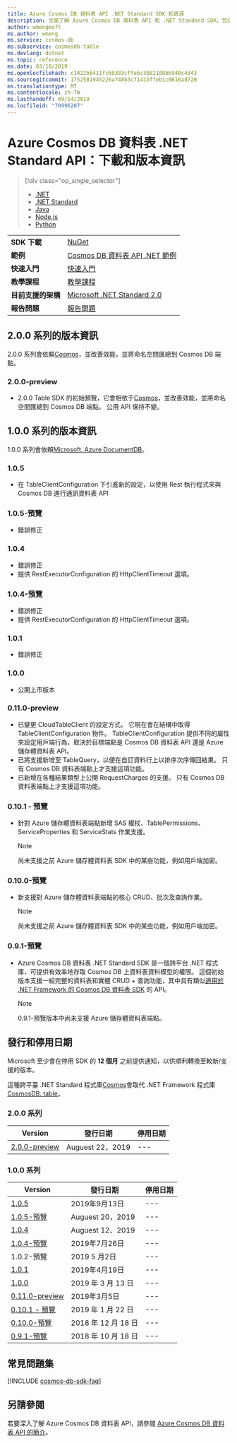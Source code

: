```yaml
---
title: Azure Cosmos DB 資料表 API .NET Standard SDK 和資源
description: 全面了解 Azure Cosmos DB 資料表 API 和 .NET Standard SDK，包括發行日期、停用日期及每個版本之間所做的變更。
author: wmengmsft
ms.author: wmeng
ms.service: cosmos-db
ms.subservice: cosmosdb-table
ms.devlang: dotnet
ms.topic: reference
ms.date: 03/18/2019
ms.openlocfilehash: c1422b6411fc60383cffa6c3082108bb940c4343
ms.sourcegitcommit: 1752581945226a748b3c7141bffeb1c0616ad720
ms.translationtype: MT
ms.contentlocale: zh-TW
ms.lasthandoff: 09/14/2019
ms.locfileid: "70996207"
---
```

# <a name="azure-cosmos-db-table-net-standard-api-download-and-release-notes"></a>Azure Cosmos DB 資料表 .NET Standard API：下載和版本資訊
> [!div class="op_single_selector"]
> 
> * [.NET](table-sdk-dotnet.md)
> * [.NET Standard](table-sdk-dotnet-standard.md)
> * [Java](table-sdk-java.md)
> * [Node.js](table-sdk-nodejs.md)
> * [Python](table-sdk-python.md)

|   |   |
|---|---|
|**SDK 下載**|[NuGet](https://www.nuget.org/packages/Microsoft.Azure.Cosmos.Table)|
|**範例**|[Cosmos DB 資料表 API .NET 範例](https://github.com/Azure-Samples/azure-cosmos-table-dotnet-core-getting-started)|
|**快速入門**|[快速入門](create-table-dotnet.md)|
|**教學課程**|[教學課程](tutorial-develop-table-dotnet.md)|
|**目前支援的架構**|[Microsoft .NET Standard 2.0](https://www.nuget.org/packages/NETStandard.Library)|
|**報告問題**|[報告問題](https://github.com/Azure/azure-cosmos-table-dotnet/issues)|

## <a name="release-notes-for-200-series"></a>2\.0.0 系列的版本資訊
2.0.0 系列會依賴[Cosmos](https://www.nuget.org/packages/Microsoft.Azure.Cosmos/)，並改善效能，並將命名空間匯總到 Cosmos DB 端點。

### <a name="a-name200-preview200-preview"></a><a name="2.0.0-preview"/>2.0.0-preview
* 2\.0.0 Table SDK 的初始預覽，它會相依于[Cosmos](https://www.nuget.org/packages/Microsoft.Azure.Cosmos/)，並改善效能，並將命名空間匯總到 Cosmos DB 端點。 公用 API 保持不變。

## <a name="release-notes-for-100-series"></a>1\.0.0 系列的版本資訊
1.0.0 系列會依賴[Microsoft. Azure DocumentDB](https://www.nuget.org/packages/Microsoft.Azure.DocumentDB.Core/)。

### <a name="a-name105105"></a><a name="1.0.5"/>1.0.5
* 在 TableClientConfiguration 下引進新的設定，以使用 Rest 執行程式來與 Cosmos DB 進行通訊資料表 API

### <a name="a-name105-preview105-preview"></a><a name="1.0.5-preview"/>1.0.5-預覽
* 錯誤修正

### <a name="a-name104104"></a><a name="1.0.4"/>1.0.4
* 錯誤修正
* 提供 RestExecutorConfiguration 的 HttpClientTimeout 選項。

### <a name="a-name104-preview104-preview"></a><a name="1.0.4-preview"/>1.0.4-預覽
* 錯誤修正
* 提供 RestExecutorConfiguration 的 HttpClientTimeout 選項。

### <a name="a-name101101"></a><a name="1.0.1"/>1.0.1
* 錯誤修正

### <a name="a-name100100"></a><a name="1.0.0"/>1.0.0
* 公開上市版本

### <a name="a-name0110-preview0110-preview"></a><a name="0.11.0-preview"/>0.11.0-preview
* 已變更 CloudTableClient 的設定方式。 它現在會在結構中取得 TableClientConfiguration 物件。 TableClientConfiguration 提供不同的屬性來設定用戶端行為，取決於目標端點是 Cosmos DB 資料表 API 還是 Azure 儲存體資料表 API。
* 已將支援新增至 TableQuery，以便在自訂資料行上以排序次序傳回結果。 只有 Cosmos DB 資料表端點上才支援這項功能。
* 已新增在各種結果類型上公開 RequestCharges 的支援。 只有 Cosmos DB 資料表端點上才支援這項功能。

### <a name="a-name0101-preview0101-preview"></a><a name="0.10.1-preview"/>0.10.1 - 預覽
* 針對 Azure 儲存體資料表端點新增 SAS 權杖、TablePermissions、ServiceProperties 和 ServiceStats 作業支援。 
   > [!NOTE]
   > 尚未支援之前 Azure 儲存體資料表 SDK 中的某些功能，例如用戶端加密。

### <a name="a-name0100-preview0100-preview"></a><a name="0.10.0-preview"/>0.10.0-預覽
* 新支援對 Azure 儲存體資料表端點的核心 CRUD、批次及查詢作業。 
   > [!NOTE]
   > 尚未支援之前 Azure 儲存體資料表 SDK 中的某些功能，例如用戶端加密。

### <a name="a-name091-preview091-preview"></a><a name="0.9.1-preview"/>0.9.1-預覽
* Azure Cosmos DB 資料表 .NET Standard SDK 是一個跨平台 .NET 程式庫，可提供有效率地存取 Cosmos DB 上資料表資料模型的權限。 這個初始版本支援一組完整的資料表和實體 CRUD + 查詢功能，其中具有類似[適用於 .NET Framework 的 Cosmos DB 資料表 SDK](table-sdk-dotnet.md) 的 API。 
   > [!NOTE]
   >  0\.9.1-預覽版本中尚未支援 Azure 儲存體資料表端點。

## <a name="release-and-retirement-dates"></a>發行和停用日期
Microsoft 至少會在停用 SDK 的 **12 個月** 之前提供通知，以供順利轉換至較新/支援的版本。

這種跨平臺 .NET Standard 程式庫[Cosmos](https://www.nuget.org/packages/Microsoft.Azure.Cosmos.Table)會取代 .NET Framework 程式庫[CosmosDB. table](https://www.nuget.org/packages/Microsoft.Azure.CosmosDB.Table)。

### <a name="200-series"></a>2.0.0 系列
| Version | 發行日期 | 停用日期 |
| --- | --- | --- |
| [2.0.0-preview](#2.0.0-preview) |Auguest 22，2019 |--- |

### <a name="100-series"></a>1.0.0 系列
| Version | 發行日期 | 停用日期 |
| --- | --- | --- |
| [1.0.5](#1.0.5) |2019年9月13日 |--- |
| [1.0.5-預覽](#1.0.5-preview) |Auguest 20，2019 |--- |
| [1.0.4](#1.0.4) |Auguest 12、2019 |--- |
| [1.0.4-預覽](#1.0.4-preview) |2019年7月26日 |--- |
| 1.0.2-預覽 |2019 5 月2日 |--- |
| [1.0.1](#1.0.1) |2019年4月19日 |--- |
| [1.0.0](#1.0.0) |2019 年 3 月 13 日 |--- |
| [0.11.0-preview](#0.11.0-preview) |2019年3月5日 |--- |
| [0.10.1 - 預覽](#0.10.1-preview) |2019 年 1 月 22 日 |--- |
| [0.10.0-預覽](#0.10.0-preview) |2018 年 12 月 18 日 |--- |
| [0.9.1-預覽](#0.9.1-preview) |2018 年 10 月 18 日 |--- |


## <a name="faq"></a>常見問題集

[!INCLUDE [cosmos-db-sdk-faq](../../includes/cosmos-db-sdk-faq.md)]

## <a name="see-also"></a>另請參閱
若要深入了解 Azure Cosmos DB 資料表 API，請參閱 [Azure Cosmos DB 資料表 API 的簡介](table-introduction.md)。
